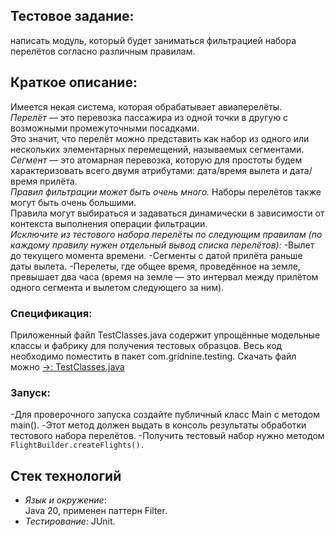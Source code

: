 ## Тестовое задание:
написать модуль, который будет заниматься фильтрацией набора перелётов согласно различным правилам.

## **Краткое описание:**

Имеется некая система, которая обрабатывает авиаперелёты.<br>
_Перелёт_ — это перевозка пассажира из одной точки в другую с возможными промежуточными посадками.<br>
Это значит, что перелёт можно представить как набор из одного или нескольких элементарных перемещений, называемых сегментами.<br>
_Сегмент_ — это атомарная перевозка, которую для простоты будем характеризовать всего двумя атрибутами: дата/время вылета и дата/время прилёта.<br>
_Правил фильтрации может быть очень много._
Наборы перелётов также могут быть очень большими.<br>
Правила могут выбираться и задаваться динамически в зависимости от контекста выполнения операции фильтрации.<br>
_Исключите из тестового набора перелёты по следующим правилам (по каждому правилу нужен отдельный вывод списка перелётов):_
-Вылет до текущего момента времени.
-Сегменты с датой прилёта раньше даты вылета.
-Перелеты, где общее время, проведённое на земле, превышает два часа (время на земле — это интервал между прилётом одного сегмента и вылетом следующего за ним).

### **Спецификация:**
Приложенный файл TestClasses.java содержит упрощённые модельные классы и фабрику для получения тестовых образцов.
Весь код необходимо поместить в пакет com.gridnine.testing.
Скачать файл можно [->: TestClasses.java](https://drive.google.com/uc?export=download&id=1HXH31MNlJuKK0H4t0jM5IQmP18X5FhOX)

### **Запуск:**
-Для проверочного запуска создайте публичный класс Main c методом main(). 
-Этот метод должен выдать в консоль результаты обработки тестового набора перелётов. 
-Получить тестовый набор нужно методом `FlightBuilder.createFlights().`

## **Стек технологий**
- _Язык и окружение_: <br>
Java 20, применен паттерн Filter. 
- _Тестирование_: JUnit.
